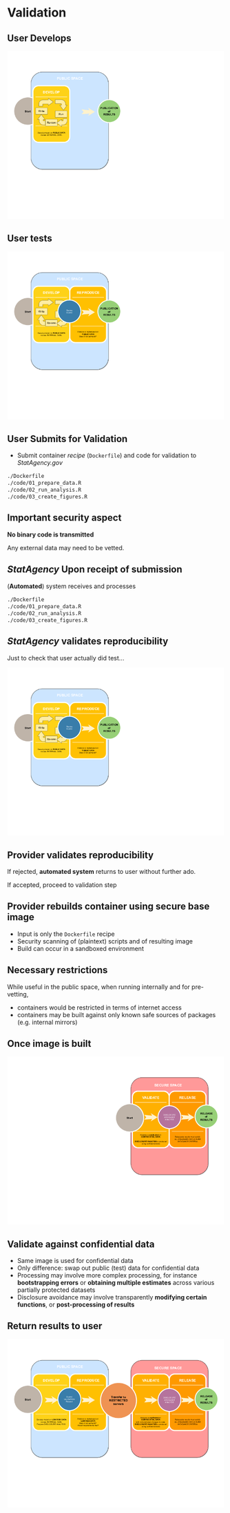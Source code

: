 # Validation

## User Develops

![user develops](images/ContainerizedDataCycle.drawio-3.png)

## User tests

![user develops](images/ContainerizedDataCycle.drawio-5.png)


## User Submits for Validation

- Submit container *recipe* (`Dockerfile`) and code for validation to *StatAgency.gov*

```
./Dockerfile
./code/01_prepare_data.R
./code/02_run_analysis.R
./code/03_create_figures.R
```

## Important security aspect

**No binary code is transmitted**

Any external data may need to be vetted.

## *StatAgency* Upon receipt of submission

(**Automated**) system receives and processes 

```
./Dockerfile
./code/01_prepare_data.R
./code/02_run_analysis.R
./code/03_create_figures.R
```
## *StatAgency* validates reproducibility

Just to check that user actually did test...

![user develops](images/ContainerizedDataCycle.drawio-5.png)



## Provider validates reproducibility 

If rejected, **automated system** returns to user without further ado.

If accepted, proceed to validation step

## Provider rebuilds container using secure base image

- Input is only the `Dockerfile` recipe
- Security scanning of (plaintext) scripts and of resulting image
- Build can occur in a sandboxed environment

## Necessary restrictions

While useful in the public space, when running internally and for pre-vetting,

- containers would be restricted in terms of internet access
- containers may be built against only known safe sources of packages (e.g. internal mirrors)


## Once image is built

![validate against confidential data](images/ContainerizedDataCycle.drawio-1.png)

## Validate against confidential data

- Same image is used for confidential data
- Only difference: swap out public (test) data for confidential data
- Processing may involve more complex processing, for instance **bootstrapping errors** or **obtaining multiple estimates** across various partially protected datasets
- Disclosure avoidance may involve transparently **modifying certain functions**, or **post-processing of results**

## Return results to user

![full cycle](images/ContainerizedDataCycle.drawio-0.png)